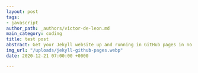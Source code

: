 ```yaml
---
layout: post
tags:
- javascript
author_path: _authors/victor-de-leon.md
main_category: coding
title: test post
abstract: Get your Jekyll website up and running in GitHub pages in no time.
img_url: "/uploads/jekyll-github-pages.webp"
date: 2020-12-21 07:00:00 +0000

---
```

